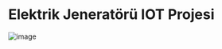# Elektrik Jeneratörü IOT Projesi

![image](https://github.com/user-attachments/assets/28a44c88-ad0b-4beb-887a-a722cd6f4d4e)
